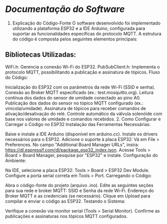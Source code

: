 **_<h1>Documentação do Software</h1>_**
1. Explicação do Código-Fonte
O software desenvolvido foi implementado utilizando a plataforma ESP32 e a IDE Arduino, configurada para suportar as funcionalidades específicas do protocolo MQTT. A estrutura do código é composta pelos seguintes elementos principais:

**<h2>Bibliotecas Utilizadas:</h2>**

WiFi.h: Gerencia a conexão Wi-Fi do ESP32.
PubSubClient.h: Implementa o protocolo MQTT, possibilitando a publicação e assinatura de tópicos.
Fluxo do Código:

Inicialização do ESP32 com os parâmetros da rede Wi-Fi (SSID e senha).
Conexão ao Broker MQTT especificado (ex.: test.mosquitto.org).
Leitura contínua dos dados do sensor de umidade conectado ao pino A0.
Publicação dos dados do sensor no tópico MQTT configurado (ex.: vinicola/umidade).
Assinatura de tópicos para receber comandos de ativação/desativação do relé.
Controle automático da válvula solenóide com base nos valores de umidade e comandos recebidos.
2. Como Configurar e Carregar o Código no ESP32
Instalação das Ferramentas Necessárias:

Baixe e instale a IDE Arduino (disponível em arduino.cc).
Instale os drivers necessários para o ESP32.
Adicione o suporte à placa ESP32:
Vá em File > Preferences.
No campo "Additional Board Manager URLs", insira: https://dl.espressif.com/dl/package_esp32_index.json.
Acesse Tools > Board > Board Manager, pesquise por "ESP32" e instale.
Configuração do Ambiente:

Na IDE, selecione a placa ESP32: Tools > Board > ESP32 Dev Module.
Configure a porta serial correta em Tools > Port.
Carregando o Código:

Abra o código-fonte do projeto (arquivo .ino).
Edite as seguintes seções para sua rede e broker MQTT:
SSID e Senha da rede Wi-Fi.
Endereço do Broker MQTT e as credenciais (se necessário).
Clique em Upload para compilar e enviar o código ao ESP32.
Testando o Sistema:

Verifique a conexão via monitor serial (Tools > Serial Monitor).
Confirme as publicações e assinaturas nos tópicos MQTT configurados.
